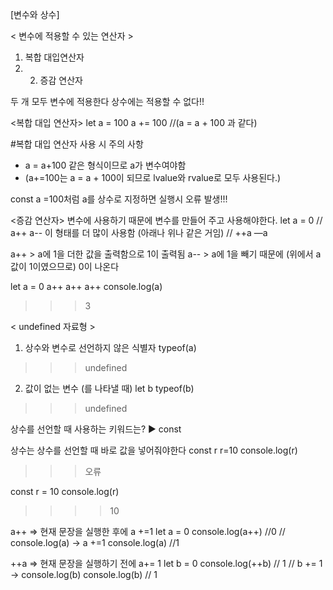 [변수와 상수]

< 변수에 적용할 수 있는 연산자 >
1. 복합 대입연산자
2. 2.  증감 연산자

두 개 모두 변수에 적용한다
상수에는 적용할 수 없다!!



<복합 대입 연산자>
let a = 100
a += 100   //(a = a + 100  과 같다)


#복합 대입 연산자 사용 시 주의 사항
- a = a+100 같은 형식이므로 a가 변수여야함
- (a+=100는 a = a + 100이 되므로 lvalue와 rvalue로 모두 사용된다.)

const a =100처럼 a를 상수로 지정하면 실행시 오류 발생!!!



<증감 연산자>
변수에 사용하기 때문에 변수를 만들어 주고 사용해야한다.
let a = 0
// a++ a--   이 형태를 더 많이 사용함 (아래나 위나 같은 거임)
// ++a —a

a++   > a에 1을 더한 값을 출력함으로 1이 출력됨
a--   > a에 1을 빼기 때문에 (위에서 a값이 1이였으므로) 0이 나온다

let a = 0
a++
a++
a++
console.log(a)
>>>3


< undefined 자료형 >
1. 상수와 변수로 선언하지 않은 식별자
   typeof(a)
>>>undefined

2. 값이 없는 변수 (를 나타낼 때)
let b
typeof(b)
>>>undefined



상수를 선언할 때 사용하는 키워드는?
▶ const

상수는 상수를 선언할 때 바로 값을 넣어줘야한다
const r
r=10
console.log(r)
>>> 오류

const r = 10
console.log(r)
>>>> 10



a++
=> 현재 문장을 실행한 후에 a +=1
let a = 0
console.log(a++)  //0 // console.log(a) -> a +=1
console.log(a)   //1  


++a
=> 현재 문장을 실행하기 전에 a+= 1
let b = 0
console.log(++b) // 1 // b += 1 -> console.log(b) 
console.log(b)   // 1



